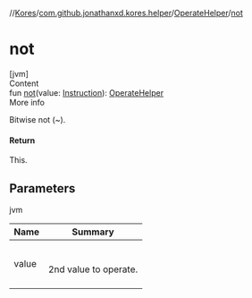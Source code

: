 //[Kores](../../index.md)/[com.github.jonathanxd.kores.helper](../index.md)/[OperateHelper](index.md)/[not](not.md)



# not  
[jvm]  
Content  
fun [not](not.md)(value: [Instruction](../../com.github.jonathanxd.kores/-instruction/index.md)): [OperateHelper](index.md)  
More info  


Bitwise not (~).



#### Return  


This.



## Parameters  
  
jvm  
  
|  Name|  Summary| 
|---|---|
| <a name="com.github.jonathanxd.kores.helper/OperateHelper/not/#com.github.jonathanxd.kores.Instruction/PointingToDeclaration/"></a>value| <a name="com.github.jonathanxd.kores.helper/OperateHelper/not/#com.github.jonathanxd.kores.Instruction/PointingToDeclaration/"></a><br><br>2nd value to operate.<br><br>
  
  



